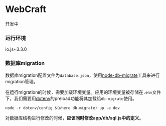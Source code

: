 # WebCraft

开发中

### 运行环境

io.js~3.3.0

### 数据库migration

数据库migration配置文件为`database.json`，使用[node-db-migrate](https://github.com/db-migrate/node-db-migrate)工具来进行migration管理。

在运行migration的时候，需要加载环境变量。应用的环境变量被存储在`.env`文件下，我们需要用[dotenv](https://github.com/motdotla/dotenv)的preload功能将其加载给`db-migrate`使用。

```
node -r dotenv/config $(where db-migrate) up -e dev
```

对数据库结构进行修改的时候，**应该同时修改app/db/sql.js中的定义**。
